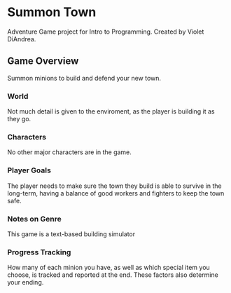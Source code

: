 # Summon Town
Adventure Game project for Intro to Programming. Created by Violet DiAndrea.

## Game Overview
Summon minions to build and defend your new town.

### World
Not much detail is given to the enviroment, as the player is building it as they go.

### Characters
No other major characters are in the game.

### Player Goals
The player needs to make sure the town they build is able to survive in the long-term, having a balance of good workers and fighters to keep the town safe.

### Notes on Genre
This game is a text-based building simulator

### Progress Tracking
How many of each minion you have, as well as which special item you choose, is tracked and reported at the end. These factors also determine your ending.
